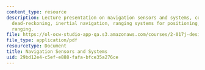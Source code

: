 ```yaml
---
content_type: resource
description: Lecture presentation on navigation sensors and systems, coordinate frames,
  dead-reckoning, inertial navigation, ranging systems for positioning, and acoustic
  ranging.
file: https://ol-ocw-studio-app-qa.s3.amazonaws.com/courses/2-017j-design-of-electromechanical-robotic-systems-fall-2009/29bd12e4c5efe888fafabfce35a276ce_MIT2_017JF09_navigation.pdf
file_type: application/pdf
resourcetype: Document
title: Navigation Sensors and Systems
uid: 29bd12e4-c5ef-e888-fafa-bfce35a276ce
---
```

